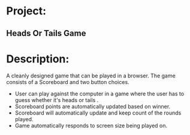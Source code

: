 # Project:
## Heads Or Tails Game

# Description:

A cleanly designed game that can be played in a browser. The game consists of a Scoreboard and two button choices.

* User can play against the computer in a game where the user has to guess whether it's heads or tails .
* Scoreboard points are automatically updated based on winner.
* Scoreboard will automatically update and keep count of the rounds played.
* Game automatically responds to screen size being played on.
